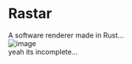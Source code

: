 # Rastar
A software renderer made in Rust...
<br>
![image](https://github.com/user-attachments/assets/d63393d8-9ac1-469b-be9b-59d7ba6ed7d8)
<br>
yeah its incomplete...
